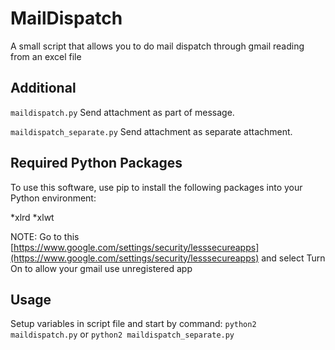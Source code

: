 # MailDispatch
A small script that allows you to do mail dispatch through gmail reading from an excel file

## Additional
`maildispatch.py` Send attachment as part of message.

`maildispatch_separate.py` Send attachment as separate attachment.

## Required Python Packages
To use this software, use pip to install the following packages into your Python environment:

*xlrd
*xlwt

NOTE: Go to this [https://www.google.com/settings/security/lesssecureapps](https://www.google.com/settings/security/lesssecureapps) and select Turn On to allow your gmail use unregistered app

## Usage
Setup variables in script file and start by command:
`python2 maildispatch.py` or `python2 maildispatch_separate.py`
